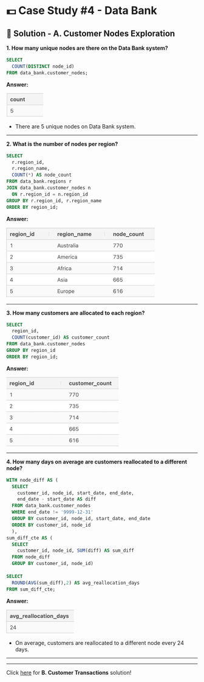 # 💵 Case Study #4 - Data Bank

## 🏦 Solution - A. Customer Nodes Exploration

**1. How many unique nodes are there on the Data Bank system?**

````sql
SELECT 
  COUNT(DISTINCT node_id)
FROM data_bank.customer_nodes;
````

**Answer:**

<img width="97" alt="image" src="https://github.com/yaswanthteja/SQL_Dannys_Data-Bank_CaseStudy4/blob/master/images/A.%20Customer%20Nodes%20Exploration/1.png">

- There are 5 unique nodes on Data Bank system.

***

**2. What is the number of nodes per region?**

````sql
SELECT 
  r.region_id, 
  r.region_name, 
  COUNT(*) AS node_count
FROM data_bank.regions r
JOIN data_bank.customer_nodes n
  ON r.region_id = n.region_id
GROUP BY r.region_id, r.region_name
ORDER BY region_id;
````

**Answer:**

<img width="391" alt="image" src="https://github.com/yaswanthteja/SQL_Dannys_Data-Bank_CaseStudy4/blob/master/images/A.%20Customer%20Nodes%20Exploration/2.png">

***

**3. How many customers are allocated to each region?**

````sql
SELECT 
  region_id, 
  COUNT(customer_id) AS customer_count
FROM data_bank.customer_nodes
GROUP BY region_id
ORDER BY region_id;
````

**Answer:**

<img width="296" alt="image" src="https://github.com/yaswanthteja/SQL_Dannys_Data-Bank_CaseStudy4/blob/master/images/A.%20Customer%20Nodes%20Exploration/3.png">

***

**4. How many days on average are customers reallocated to a different node?**

````sql
WITH node_diff AS (
  SELECT 
    customer_id, node_id, start_date, end_date,
    end_date - start_date AS diff
  FROM data_bank.customer_nodes
  WHERE end_date != '9999-12-31'
  GROUP BY customer_id, node_id, start_date, end_date
  ORDER BY customer_id, node_id
  ),
sum_diff_cte AS (
  SELECT 
    customer_id, node_id, SUM(diff) AS sum_diff
  FROM node_diff
  GROUP BY customer_id, node_id)

SELECT 
  ROUND(AVG(sum_diff),2) AS avg_reallocation_days
FROM sum_diff_cte;
````

**Answer:**

<img width="178" alt="image" src="https://github.com/yaswanthteja/SQL_Dannys_Data-Bank_CaseStudy4/blob/master/images/A.%20Customer%20Nodes%20Exploration/4.png">

- On average, customers are reallocated to a different node every 24 days.

***


***

Click [here](https://github.com/yaswanthteja/SQL_Dannys_Data-Bank_CaseStudy4/blob/master/B.Customer_Transactions.md) for **B. Customer Transactions** solution!

